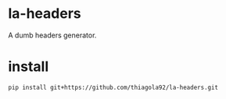 # la-headers
A dumb headers generator.  

# install
`pip install git+https://github.com/thiagola92/la-headers.git`